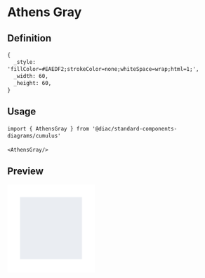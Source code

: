 # Athens Gray

## Definition

```
{
  _style: 'fillColor=#EAEDF2;strokeColor=none;whiteSpace=wrap;html=1;',
  _width: 60,
  _height: 60,
}
```

## Usage

```
import { AthensGray } from '@diac/standard-components-diagrams/cumulus'

<AthensGray/>
```

## Preview

<img src="./athens-gray.png" width="200"/>
